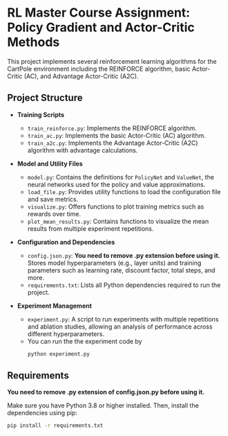 # RL Master Course Assignment: Policy Gradient and Actor-Critic Methods

This project implements several reinforcement learning algorithms for the CartPole environment including the REINFORCE algorithm, basic Actor-Critic (AC), and Advantage Actor-Critic (A2C). 

## Project Structure

- **Training Scripts**  
  - `train_reinforce.py`: Implements the REINFORCE algorithm.  
  - `train_ac.py`: Implements the basic Actor-Critic (AC) algorithm.  
  - `train_a2c.py`: Implements the Advantage Actor-Critic (A2C) algorithm with advantage calculations.

- **Model and Utility Files**  
  - `model.py`: Contains the definitions for `PolicyNet` and `ValueNet`, the neural networks used for the policy and value approximations. 
  - `load_file.py`: Provides utility functions to load the configuration file and save metrics. 
  - `visualize.py`: Offers functions to plot training metrics such as rewards over time. 
  - `plot_mean_results.py`: Contains functions to visualize the mean results from multiple experiment repetitions. 

- **Configuration and Dependencies**  
  - `config.json.py`: **You need to remove .py extension before using it.** Stores model hyperparameters (e.g., layer units) and training parameters such as learning rate, discount factor, total steps, and more.  
  - `requirements.txt`: Lists all Python dependencies required to run the project.

- **Experiment Management**  
  - `experiment.py`: A script to run experiments with multiple repetitions and ablation studies, allowing an analysis of performance across different hyperparameters.
  - You can run the the experiment code by
    ```bash
    python experiment.py

## Requirements

**You need to remove .py extension of config.json.py before using it.** 

Make sure you have Python 3.8 or higher installed. Then, install the dependencies using pip:

```bash
pip install -r requirements.txt
